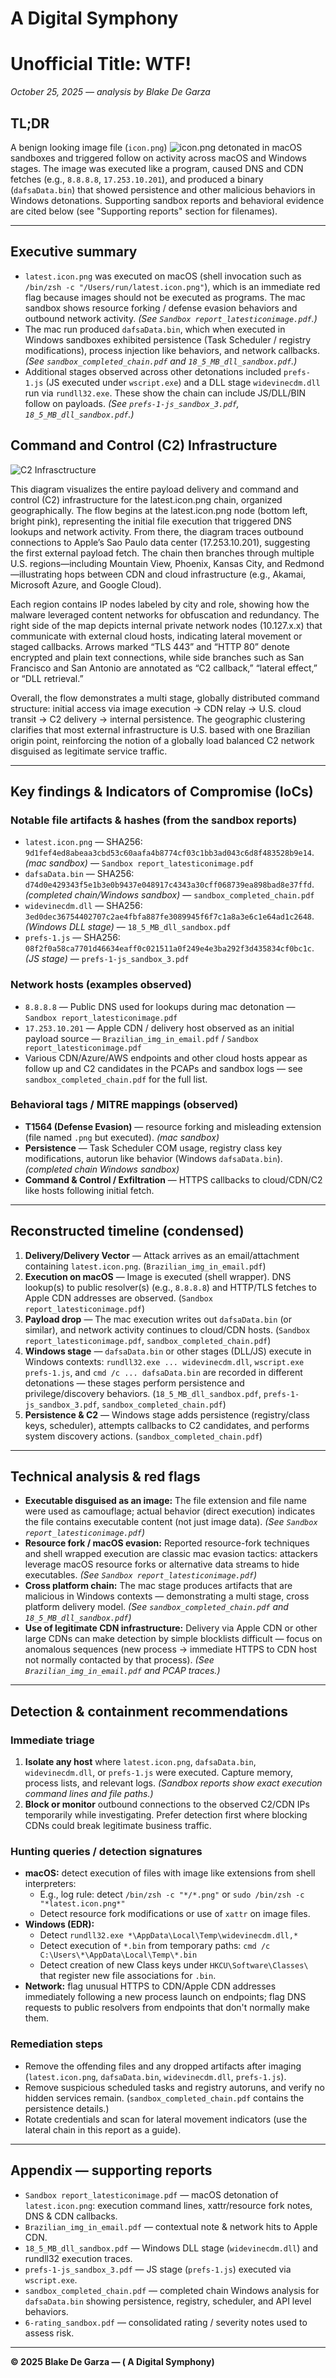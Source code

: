 # A Digital Symphony

# Unofficial Title: WTF!

*October 25, 2025 — analysis by Blake De Garza*

## TL;DR
A benign looking image file (`icon.png`) ![icon.png](./Email_Analysis_JPEG/InitialAccessScreenShot.png) detonated in macOS sandboxes and triggered follow on activity across macOS and Windows stages. The image was executed like a program, caused DNS and CDN fetches (e.g., `8.8.8.8`, `17.253.10.201`), and produced a binary (`dafsaData.bin`) that showed persistence and other malicious behaviors in Windows detonations. Supporting sandbox reports and behavioral evidence are cited below (see "Supporting reports" section for filenames).

---

## Executive summary
- `latest.icon.png` was executed on macOS (shell invocation such as `/bin/zsh -c "/Users/run/latest.icon.png"`), which is an immediate red flag because images should not be executed as programs. The mac sandbox shows resource forking / defense evasion behaviors and outbound network activity. *(See `Sandbox report_latesticonimage.pdf`.)*  
- The mac run produced `dafsaData.bin`, which when executed in Windows sandboxes exhibited persistence (Task Scheduler / registry modifications), process injection like behaviors, and network callbacks. *(See `sandbox_completed_chain.pdf` and `18_5_MB_dll_sandbox.pdf`.)*  
- Additional stages observed across other detonations included `prefs-1.js` (JS executed under `wscript.exe`) and a DLL stage `widevinecdm.dll` run via `rundll32.exe`. These show the chain can include JS/DLL/BIN follow on payloads. *(See `prefs-1-js_sandbox_3.pdf`, `18_5_MB_dll_sandbox.pdf`.)*

## Command and Control (C2) Infrastructure

![C2 Infrasctructure](./Email_Analysis_JPEG/c2_infrastrucutre_web.png)

This diagram visualizes the entire payload delivery and command and control (C2) infrastructure for the latest.icon.png chain, organized geographically. The flow begins at the latest.icon.png node (bottom left, bright pink), representing the initial file execution that triggered DNS lookups and network activity. From there, the diagram traces outbound connections to Apple’s Sao Paulo data center (17.253.10.201), suggesting the first external payload fetch. The chain then branches through multiple U.S. regions—including Mountain View, Phoenix, Kansas City, and Redmond—illustrating hops between CDN and cloud infrastructure (e.g., Akamai, Microsoft Azure, and Google Cloud).

Each region contains IP nodes labeled by city and role, showing how the malware leveraged content networks for obfuscation and redundancy. The right side of the map depicts internal private network nodes (10.127.x.x) that communicate with external cloud hosts, indicating lateral movement or staged callbacks. Arrows marked “TLS 443” and “HTTP 80” denote encrypted and plain text connections, while side branches such as San Francisco and San Antonio are annotated as “C2 callback,” “lateral effect,” or “DLL retrieval.”

Overall, the flow demonstrates a multi stage, globally distributed command structure: initial access via image execution → CDN relay → U.S. cloud transit → C2 delivery → internal persistence. The geographic clustering clarifies that most external infrastructure is U.S. based with one Brazilian origin point, reinforcing the notion of a globally load balanced C2 network disguised as legitimate service traffic.



---

## Key findings & Indicators of Compromise (IoCs)

### Notable file artifacts & hashes (from the sandbox reports)
- `latest.icon.png` — SHA256: `9d1fef4ed8abeaa3cbd53c60aafa4b8774cf03c1bb3ad043c6d8f483528b9e14`. *(mac sandbox)* — `Sandbox report_latesticonimage.pdf`  
- `dafsaData.bin` — SHA256: `d74d0e429343f5e1b3e0b9437e048917c4343a30cff068739ea898bad8e37ffd`. *(completed chain/Windows sandbox)* — `sandbox_completed_chain.pdf`  
- `widevinecdm.dll` — SHA256: `3ed0dec36754402707c2ae4fbfa887fe3089945f6f7c1a8a3e6c1e64ad1c2648`. *(Windows DLL stage)* — `18_5_MB_dll_sandbox.pdf`  
- `prefs-1.js` — SHA256: `08f2f0a58ca7701d46634eaff0c021511a0f249e4e3ba292f3d435834cf0bc1c`. *(JS stage)* — `prefs-1-js_sandbox_3.pdf`

### Network hosts (examples observed)
- `8.8.8.8` — Public DNS used for lookups during mac detonation — `Sandbox report_latesticonimage.pdf`  
- `17.253.10.201` — Apple CDN / delivery host observed as an initial payload source — `Brazilian_img_in_email.pdf` / `Sandbox report_latesticonimage.pdf`  
- Various CDN/Azure/AWS endpoints and other cloud hosts appear as follow up and C2 candidates in the PCAPs and sandbox logs — see `sandbox_completed_chain.pdf` for the full list.

### Behavioral tags / MITRE mappings (observed)
- **T1564 (Defense Evasion)** — resource forking and misleading extension (file named `.png` but executed). *(mac sandbox)*  
- **Persistence** — Task Scheduler COM usage, registry class key modifications, autorun like behavior (Windows `dafsaData.bin`). *(completed chain Windows sandbox)*  
- **Command & Control / Exfiltration** — HTTPS callbacks to cloud/CDN/C2 like hosts following initial fetch.

---

## Reconstructed timeline (condensed)
1. **Delivery/Delivery Vector** — Attack arrives as an email/attachment containing `latest.icon.png`. (`Brazilian_img_in_email.pdf`)  
2. **Execution on macOS** — Image is executed (shell wrapper). DNS lookup(s) to public resolver(s) (e.g., `8.8.8.8`) and HTTP/TLS fetches to Apple CDN addresses are observed. (`Sandbox report_latesticonimage.pdf`)  
3. **Payload drop** — The mac execution writes out `dafsaData.bin` (or similar), and network activity continues to cloud/CDN hosts. (`Sandbox report_latesticonimage.pdf`, `sandbox_completed_chain.pdf`)  
4. **Windows stage** — `dafsaData.bin` or other stages (DLL/JS) execute in Windows contexts: `rundll32.exe ... widevinecdm.dll`, `wscript.exe prefs-1.js`, and `cmd /c ... dafsaData.bin` are recorded in different detonations — these stages perform persistence and privilege/discovery behaviors. (`18_5_MB_dll_sandbox.pdf`, `prefs-1-js_sandbox_3.pdf`, `sandbox_completed_chain.pdf`)  
5. **Persistence & C2** — Windows stage adds persistence (registry/class keys, scheduler), attempts callbacks to C2 candidates, and performs system discovery actions. (`sandbox_completed_chain.pdf`)

---

## Technical analysis & red flags
- **Executable disguised as an image:** The file extension and file name were used as camouflage; actual behavior (direct execution) indicates the file contains executable content (not just image data). *(See `Sandbox report_latesticonimage.pdf`)*  
- **Resource fork / macOS evasion:** Reported resource-fork techniques and shell wrapped execution are classic mac evasion tactics: attackers leverage macOS resource forks or alternative data streams to hide executables. *(See `Sandbox report_latesticonimage.pdf`)*  
- **Cross platform chain:** The mac stage produces artifacts that are malicious in Windows contexts — demonstrating a multi stage, cross platform delivery model. *(See `sandbox_completed_chain.pdf` and `18_5_MB_dll_sandbox.pdf`)*  
- **Use of legitimate CDN infrastructure:** Delivery via Apple CDN or other large CDNs can make detection by simple blocklists difficult — focus on anomalous sequences (new process → immediate HTTPS to CDN host not normally contacted by that process). *(See `Brazilian_img_in_email.pdf` and PCAP traces.)*

---

## Detection & containment recommendations

### Immediate triage
1. **Isolate any host** where `latest.icon.png`, `dafsaData.bin`, `widevinecdm.dll`, or `prefs-1.js` were executed. Capture memory, process lists, and relevant logs. *(Sandbox reports show exact execution command lines and file paths.)*  
2. **Block or monitor** outbound connections to the observed C2/CDN IPs temporarily while investigating. Prefer detection first where blocking CDNs could break legitimate business traffic.

### Hunting queries / detection signatures
- **macOS:** detect execution of files with image like extensions from shell interpreters:
  - E.g., log rule: detect `/bin/zsh -c "*/*.png"` or `sudo /bin/zsh -c "*latest.icon.png*"`  
  - Detect resource fork modifications or use of `xattr` on image files.
- **Windows (EDR):**
  - Detect `rundll32.exe *\AppData\Local\Temp\widevinecdm.dll,*`  
  - Detect execution of `*.bin` from temporary paths: `cmd /c C:\Users\*\AppData\Local\Temp\*.bin`  
  - Detect creation of new Class keys under `HKCU\Software\Classes\` that register new file associations for `.bin`.
- **Network:** flag unusual HTTPS to CDN/Apple CDN addresses immediately following a new process launch on endpoints; flag DNS requests to public resolvers from endpoints that don't normally make them.

### Remediation steps
- Remove the offending files and any dropped artifacts after imaging (`latest.icon.png`, `dafsaData.bin`, `widevinecdm.dll`, `prefs-1.js`).  
- Remove suspicious scheduled tasks and registry autoruns, and verify no hidden services remain. (`sandbox_completed_chain.pdf` contains the persistence details.)  
- Rotate credentials and scan for lateral movement indicators (use the lateral chain in this report as a guide).

---

## Appendix — supporting reports
- `Sandbox report_latesticonimage.pdf` — macOS detonation of `latest.icon.png`: execution command lines, xattr/resource fork notes, DNS & CDN callbacks.  
- `Brazilian_img_in_email.pdf` — contextual note & network hits to Apple CDN.  
- `18_5_MB_dll_sandbox.pdf` — Windows DLL stage (`widevinecdm.dll`) and rundll32 execution traces.  
- `prefs-1-js_sandbox_3.pdf` — JS stage (`prefs-1.js`) executed via `wscript.exe`.  
- `sandbox_completed_chain.pdf` — completed chain Windows analysis for `dafsaData.bin` showing persistence, registry, scheduler, and API level behaviors.  
- `6-rating_sandbox.pdf` — consolidated rating / severity notes used to assess risk.

---

**© 2025 Blake De Garza — ( A Digital Symphony)**